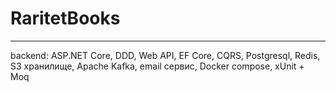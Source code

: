# RaritetBooks
_____

backend:
ASP.NET Core,
DDD,
Web API,
EF Core,
CQRS,
Postgresql,
Redis,
S3 хранилище,
Apache Kafka,
email сервис,
Docker compose,
xUnit + Moq
